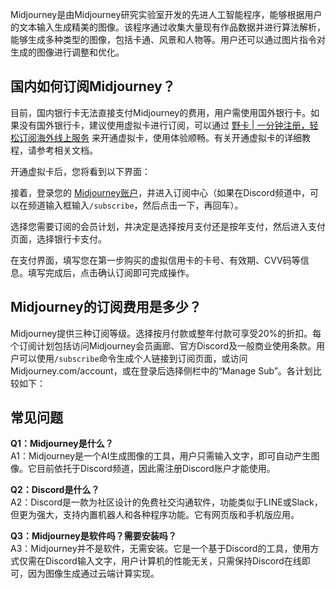 Midjourney是由Midjourney研究实验室开发的先进人工智能程序，能够根据用户的文本输入生成精美的图像。该程序通过收集大量现有作品数据并进行算法解析，能够生成多种类型的图像，包括卡通、风景和人物等。用户还可以通过图片指令对生成的图像进行调整和优化。

## 国内如何订阅Midjourney？

目前，国内银行卡无法直接支付Midjourney的费用，用户需使用国外银行卡。如果没有国外银行卡，建议使用虚拟卡进行订阅，可以通过 [野卡 | 一分钟注册，轻松订阅海外线上服务](https://bit.ly/bewildcard) 来开通虚拟卡，使用体验顺畅。有关开通虚拟卡的详细教程，请参考相关文档。

开通虚拟卡后，您将看到以下界面：

接着，登录您的 [Midjourney账户](https://www.midjourney.com/explore)，并进入订阅中心（如果在Discord频道中，可以在频道输入框输入`/subscribe`，然后点击一下，再回车）。

选择您需要订阅的会员计划，并决定是选择按月支付还是按年支付，然后进入支付页面，选择银行卡支付。

在支付界面，填写您在第一步购买的虚拟信用卡的卡号、有效期、CVV码等信息。填写完成后，点击确认订阅即可完成操作。

## Midjourney的订阅费用是多少？

Midjourney提供三种订阅等级。选择按月付款或整年付款可享受20%的折扣。每个订阅计划包括访问Midjourney会员画廊、官方Discord及一般商业使用条款。用户可以使用`/subscribe`命令生成个人链接到订阅页面，或访问Midjourney.com/account，或在登录后选择侧栏中的“Manage Sub”。各计划比较如下：

## 常见问题

**Q1：Midjourney是什么？**  
A1：Midjourney是一个AI生成图像的工具，用户只需输入文字，即可自动产生图像。它目前依托于Discord频道，因此需注册Discord账户才能使用。

**Q2：Discord是什么？**  
A2：Discord是一款为社区设计的免费社交沟通软件，功能类似于LINE或Slack，但更为强大，支持内置机器人和各种程序功能。它有网页版和手机版应用。

**Q3：Midjourney是软件吗？需要安装吗？**  
A3：Midjourney并不是软件，无需安装。它是一个基于Discord的工具，使用方式仅需在Discord输入文字，用户计算机的性能无关，只需保持Discord在线即可，因为图像生成通过云端计算实现。